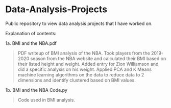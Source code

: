 # Data-Analysis-Projects
Public repository to view data analysis projects that I have worked on.

Explanation of contents:

1a. BMI and the NBA.pdf
> PDF writeup of BMI analysis of the NBA. Took players from the 2019-2020 season from the NBA website and calculated their BMI
based on their listed height and weight. Added entry for Zion Williamson and did a specific analysis on his weight. Applied PCA and
K Means machine learning algorithms on the data to reduce data to 2 dimensions and identify clustered based on BMI values.

1b. BMI and the NBA Code.py
> Code used in BMI analysis.
